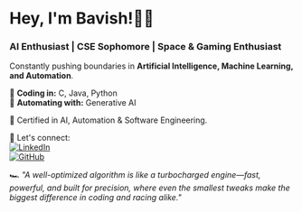#  Hey, I'm Bavish!👨‍💻  

### AI Enthusiast | CSE Sophomore | Space & Gaming Enthusiast  

Constantly pushing boundaries in **Artificial Intelligence, Machine Learning, and Automation**.  

🔹 **Coding in:** C, Java, Python  
🔹 **Automating with:**  Generative AI  

📜 Certified in AI, Automation & Software Engineering.  

📌 Let's connect:  
[![LinkedIn](https://img.shields.io/badge/LinkedIn-Profile-blue?style=flat&logo=linkedin)](https://www.linkedin.com/in/bavishreddymuske)  
[![GitHub](https://img.shields.io/badge/GitHub-Profile-black?style=flat&logo=github)](https://github.com/bavish007)  

🏎️ _"A well-optimized algorithm is like a turbocharged engine—fast, powerful, and built for precision, where even the smallest tweaks make the biggest difference in coding and racing alike."_
